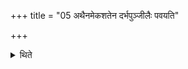 +++
title = "05 अथैनमेकशतेन दर्भपुञ्जीलैः पवयति"

+++

<details><summary>थिते</summary>

अथैनमेकशतेन दर्भपुञ्जीलैः पवयति । एकशतेनाङ्क्ते ५
</details>
